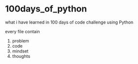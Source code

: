 # 100days_of_python
what i have learned in 100 days of code challenge using Python

every file contain 
1) problem 
2) code
3) mindset
4) thoughts
